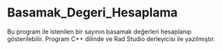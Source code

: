 # Basamak_Degeri_Hesaplama
 Bu program ile istenilen bir sayının basamak değerleri hesaplanıp gösterilebilir. Program C++ dilinde ve Rad Studio derleyicisi ile yazılmıştır.
